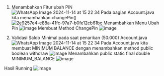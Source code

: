 1. Menambahkan Fitur ubah PIN
![WhatsApp Image 2024-11-14 at 15 22 34](https://github.com/user-attachments/assets/7c526f95-741d-444e-9c25-4187d69c95c9)
Pada bagian Account.java kita menambahkan changePin()
![2e9257e4-e88a-41fc-97a7-b0fe12cb61bc](https://github.com/user-attachments/assets/0e1b6657-fbe1-46ac-ac25-1045c1b672c4)
Menambahkan Menu Ubah Pin
![image](https://github.com/user-attachments/assets/0e06694c-0288-46d8-a1a6-5230476b2c49)
Membuat Method ChangePin
![image](https://github.com/user-attachments/assets/452f88c0-59ce-44b3-9892-a1f72077fead)

2. Validasi Saldo Minimal pada saat penarikan (50.000) Account.java
![WhatsApp Image 2024-11-14 at 15 22 34](https://github.com/user-attachments/assets/7c526f95-741d-444e-9c25-4187d69c95c9)
Pada Account.java kita membuat MINIMUM BALANCE dengan menambahkan method public boolean withdraw
![image](https://github.com/user-attachments/assets/93dabe07-c1e1-41fc-b7d8-970c55cdde58)
Menambahkan public static final double MINIMUM_BALANCE
![image](https://github.com/user-attachments/assets/638af6c2-928d-4725-b4b0-c3f8809badf2)

Hasil Running
![image](https://github.com/user-attachments/assets/609b9aed-62f9-4c10-a641-5ae72a572768)
